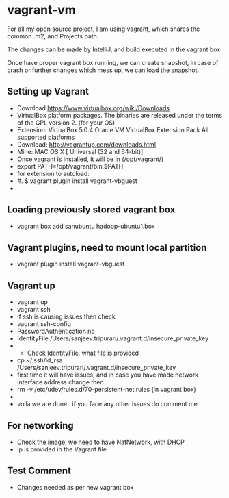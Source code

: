 # vagrant-vm

For all my open source project, I am using vagrant, which shares the common .m2, and Projects path.

The changes can be made by IntelliJ, and build executed in the vagrant box.

Once have proper vagrant box running, we can create snapshot, in case of crash or further changes which mess up, we can load the snapshot.

## Setting up Vagrant
* Download https://www.virtualbox.org/wiki/Downloads
* VirtualBox platform packages. The binaries are released under the terms of the GPL version 2. (for your OS)
* Extension: VirtualBox 5.0.4 Oracle VM VirtualBox Extension Pack  All supported platforms 
* Download: http://vagrantup.com/downloads.html
* Mine: MAC OS X [ Universal (32 and 64-bit)]
* Once vagrant is installed, it will be in (/opt/vagrant/)
* export PATH=/opt/vagrant/bin:$PATH
* for extension to autoload: 
* #. $ vagrant plugin install vagrant-vbguest
* 
## Loading previously stored vagrant box
* vagrant box add sanubuntu hadoop-ubuntu1.box 

## Vagrant plugins, need to mount local partition
* vagrant plugin install vagrant-vbguest

## Vagrant up
* vagrant up
* vagrant ssh
* if ssh is causing issues then check
* vagrant ssh-config
*   PasswordAuthentication no
*  IdentityFile /Users/sanjeev.tripurari/.vagrant.d/insecure_private_key
* * Check IdentityFile, what file is provided
* cp  ~/.ssh/id_rsa /Users/sanjeev.tripurari/.vagrant.d/insecure_private_key
* first time it will have issues, and in case you have made network interface address change then 
* rm -v /etc/udev/rules.d/70-persistent-net.rules  (in vagrant box)
* 
* voila we are done.. if you face any other issues do comment me.

## For networking
* Check the image, we need to have NatNetwork, with DHCP
* ip is provided in the Vagrant file


## Test Comment
* Changes needed as per new vagrant box

